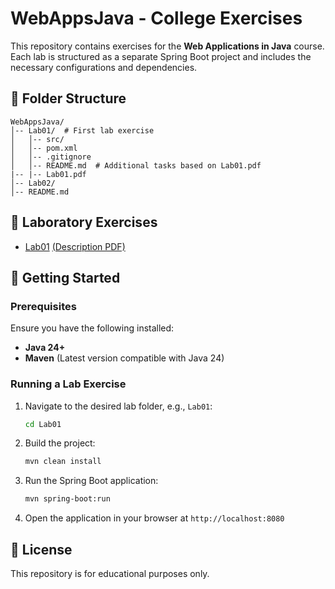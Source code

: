 # WebAppsJava - College Exercises

This repository contains exercises for the **Web Applications in Java** course. Each lab is structured as a separate Spring Boot project and includes the necessary configurations and dependencies.

## 📂 Folder Structure
```
WebAppsJava/
│-- Lab01/  # First lab exercise
│   │-- src/
│   │-- pom.xml
│   │-- .gitignore
│   │-- README.md  # Additional tasks based on Lab01.pdf
|-- |-- Lab01.pdf
│-- Lab02/
│-- README.md
```

## 📌 Laboratory Exercises
- [Lab01](Lab01/README.md) [(Description PDF)](Lab01/Lab01.pdf)

## 🚀 Getting Started
### Prerequisites
Ensure you have the following installed:
- **Java 24+**
- **Maven** (Latest version compatible with Java 24)

### Running a Lab Exercise
1. Navigate to the desired lab folder, e.g., `Lab01`:
   ```sh
   cd Lab01
   ```
2. Build the project:
   ```sh
   mvn clean install
   ```
3. Run the Spring Boot application:
   ```sh
   mvn spring-boot:run
   ```
4. Open the application in your browser at `http://localhost:8080`

## 📜 License
This repository is for educational purposes only.
